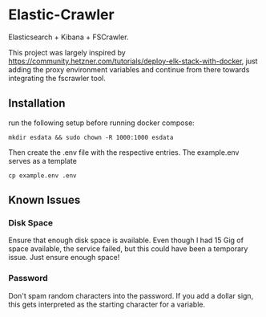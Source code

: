 # Elastic-Crawler

Elasticsearch + Kibana + FSCrawler.

This project was largely inspired by https://community.hetzner.com/tutorials/deploy-elk-stack-with-docker, just adding the proxy environment variables and continue from there towards integrating the fscrawler tool.

## Installation

run the following setup before running docker compose:

```
mkdir esdata && sudo chown -R 1000:1000 esdata
```

Then create the .env file with the respective entries. The example.env serves as a template

```
cp example.env .env
```

## Known Issues

### Disk Space

Ensure that enough disk space is available. Even though I had 15 Gig of space available, the service failed, but this could have been a temporary issue. Just ensure enough space!

### Password

Don't spam random characters into the password. If you add a dollar sign, this gets interpreted as the starting character for a variable.

